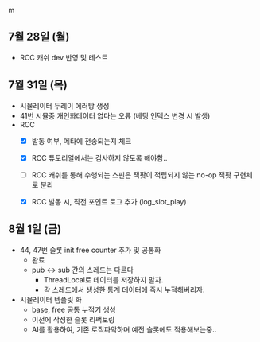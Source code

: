 m
## 7월 28일 (월)

- RCC 캐쉬 dev 반영 및 테스트

## 7월 31일 (목) 

- 시뮬레이터 두레이 에러방 생성
- 41번 시뮬중 개인화데이터 없다는 오류 (베팅 인덱스 변경 시 발생)
- RCC 
	- [x] 발동 여부, 메타에 전송되는지 체크
	- [x]  RCC 튜토리얼에서는 검사하지 않도록 해야함..
	- [ ] RCC 캐쉬를 통해 수행되는 스핀은 잭팟이 적립되지 않는 no-op 잭팟 구현체로 분리
	- [x] RCC 발동 시, 직전 포인트 로그 추가 (log_slot_play)


## 8월 1일 (금)

- 44, 47번 슬롯 init free counter 추가 및 공통화
	- 완료
	- pub <-> sub 간의 스레드는 다르다 
		- ThreadLocal로 데이터를 저장하지 말자. 
		- 각 스레드에서 생성한 통계 데이터에 즉시 누적해버리자.
- 시뮬레이터 템플릿 화
	- base, free 공통 누적기 생성
	- 이전에 작성한 슬롯 리팩토링
	- AI를 활용하여, 기존 로직파악하며 예전 슬롯에도 적용해보는중..